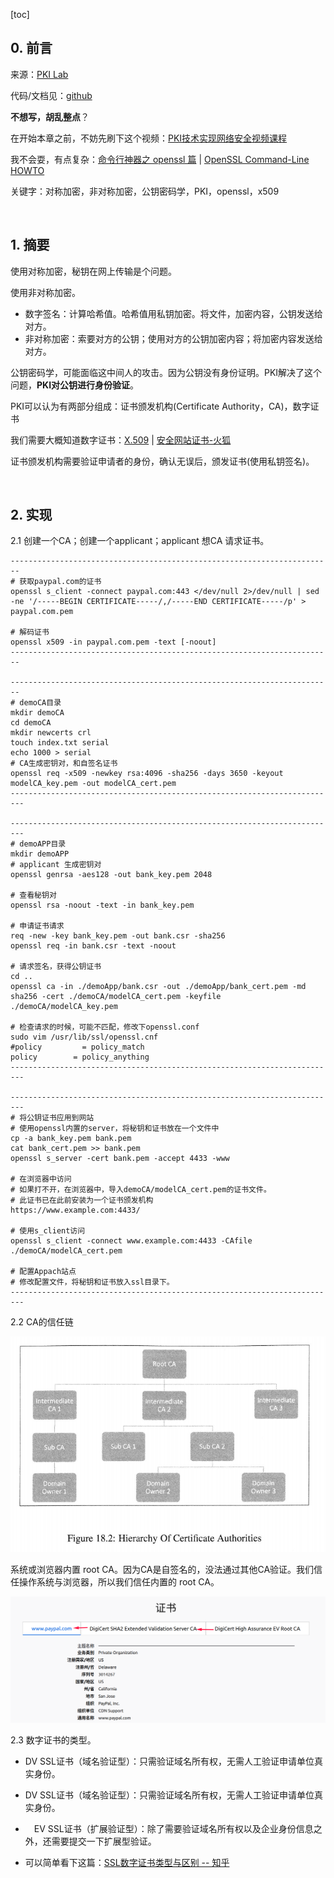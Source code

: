 [toc]

## 0. 前言

来源：[PKI Lab](https://seedsecuritylabs.org/Labs_16.04/Crypto/Crypto_PKI/)

代码/文档见：[github](https://github.com/da1234cao/computer_security)

**不想写，胡乱整点**？

在开始本章之前，不妨先刷下这个视频：[PKI技术实现网络安全视频课程](https://www.bilibili.com/video/BV1wE411p7He?p=12)

我不会耍，有点复杂：[命令行神器之 openssl 篇](http://www.4e00.com/blog/linux/2018/04/28/the-best-commands-openssl.html) | [OpenSSL Command-Line HOWTO](https://www.madboa.com/geek/openssl/)

关键字：对称加密，非对称加密，公钥密码学，PKI，openssl，x509	

<br>

## 1. 摘要

使用对称加密，秘钥在网上传输是个问题。

使用非对称加密。

* 数字签名：计算哈希值。哈希值用私钥加密。将文件，加密内容，公钥发送给对方。
* 非对称加密：索要对方的公钥；使用对方的公钥加密内容；将加密内容发送给对方。

公钥密码学，可能面临这中间人的攻击。因为公钥没有身份证明。PKI解决了这个问题，**PKI对公钥进行身份验证**。

PKI可以认为有两部分组成：证书颁发机构(Certificate Authority，CA)，数字证书

我们需要大概知道数字证书：[X.509](https://zh.wikipedia.org/wiki/X.509) | [安全网站证书-火狐](https://support.mozilla.org/zh-CN/kb/secure-website-certificate)

证书颁发机构需要验证申请者的身份，确认无误后，颁发证书(使用私钥签名)。

<br>

## 2. 实现

2.1 创建一个CA；创建一个applicant；applicant 想CA 请求证书。

```shell
------------------------------------------------------------------------
# 获取paypal.com的证书
openssl s_client -connect paypal.com:443 </dev/null 2>/dev/null | sed -ne '/-----BEGIN CERTIFICATE-----/,/-----END CERTIFICATE-----/p' > paypal.com.pem

# 解码证书
openssl x509 -in paypal.com.pem -text [-noout]
------------------------------------------------------------------------

------------------------------------------------------------------------
# demoCA目录
mkdir demoCA
cd demoCA
mkdir newcerts crl
touch index.txt serial
echo 1000 > serial
# CA生成密钥对，和自签名证书
openssl req -x509 -newkey rsa:4096 -sha256 -days 3650 -keyout modelCA_key.pem -out modelCA_cert.pem
-------------------------------------------------------------------------

-------------------------------------------------------------------------
# demoAPP目录
mkdir demoAPP
# applicant 生成密钥对
openssl genrsa -aes128 -out bank_key.pem 2048

# 查看秘钥对
openssl rsa -noout -text -in bank_key.pem

# 申请证书请求
req -new -key bank_key.pem -out bank.csr -sha256
openssl req -in bank.csr -text -noout

# 请求签名，获得公钥证书
cd ..
openssl ca -in ./demoApp/bank.csr -out ./demoApp/bank_cert.pem -md sha256 -cert ./demoCA/modelCA_cert.pem -keyfile ./demoCA/modelCA_key.pem

# 检查请求的时候，可能不匹配，修改下openssl.conf
sudo vim /usr/lib/ssl/openssl.cnf
#policy         = policy_match
policy        = policy_anything
-------------------------------------------------------------------------

-------------------------------------------------------------------------
# 将公钥证书应用到网站
# 使用openssl内置的server，将秘钥和证书放在一个文件中
cp -a bank_key.pem bank.pem
cat bank_cert.pem >> bank.pem
openssl s_server -cert bank.pem -accept 4433 -www

# 在浏览器中访问
# 如果打不开，在浏览器中，导入demoCA/modelCA_cert.pem的证书文件。
# 此证书已在此前安装为一个证书颁发机构
https://www.example.com:4433/

# 使用s_client访问
openssl s_client -connect www.example.com:4433 -CAfile ./demoCA/modelCA_cert.pem

# 配置Appach站点
# 修改配置文件，将秘钥和证书放入ssl目录下。
-------------------------------------------------------------------------
```

2.2 CA的信任链

![image-20200817231202798](PKI.assets/image-20200817231202798.png)

系统或浏览器内置 root CA。因为CA是自签名的，没法通过其他CA验证。我们信任操作系统与浏览器，所以我们信任内置的 root CA。

![image-20200817231419080](PKI.assets/image-20200817231419080.png)

2.3 数字证书的类型。

* DV SSL证书（域名验证型）：只需验证域名所有权，无需人工验证申请单位真实身份。

* DV SSL证书（域名验证型）：只需验证域名所有权，无需人工验证申请单位真实身份。
* 　EV SSL证书（扩展验证型）：除了需要验证域名所有权以及企业身份信息之外，还需要提交一下扩展型验证。
* 可以简单看下这篇：[SSL数字证书类型与区别 -- 知乎](https://zhuanlan.zhihu.com/p/67403148)